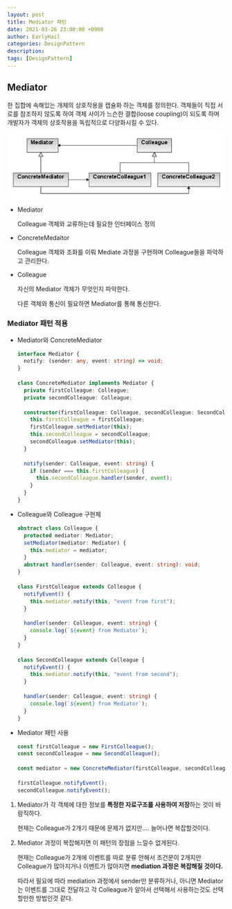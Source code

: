 ```yaml
---
layout: post
title: Mediator 패턴
date: 2021-03-26 23:00:00 +0900
author: EarlyHail
categories: DesignPattern
description:
tags: [DesignPattern]
---
```


## Mediator

한 집합에 속해있는 개체의 상호작용을 캡슐화 하는 객체를 정의한다. 객체들이 직접 서로를 참조하지 않도록 하여 객체 사이가 느슨한 결합(loose coupling)이 되도록 하며 개발자가 객체의 상호작용을 독립적으로 다양화시킬 수 있다.

![mediator-pattern-diagram](/assets/posts/DesignPattern/Mediator/img1.png)

- Mediator

  Colleague 객체와 교류하는데 필요한 인터페이스 정의

- ConcreteMedaitor

  Colleague 객체와 조화를 이뤄 Mediate 과정을 구현하며 Colleague들을 파악하고 관리한다.

- Colleague

  자신의 Mediator 객체가 무엇인지 파악한다.

  다른 객체와 통신이 필요하면 Mediator를 통해 통신한다.

### Mediator 패턴 적용

- Mediator와 ConcreteMediator

  ```typescript
  interface Mediator {
    notify: (sender: any, event: string) => void;
  }

  class ConcreteMediator implements Mediator {
    private firstColleague: Colleague;
    private secondColleague: Colleague;

    constructor(firstColleague: Colleague, secondColleague: SecondColleague) {
      this.firstColleague = firstColleague;
      firstColleague.setMediator(this);
      this.secondColleague = secondColleague;
      secondColleague.setMediator(this);
    }

    notify(sender: Colleague, event: string) {
      if (sender === this.firstColleague) {
        this.secondColleague.handler(sender, event);
      }
    }
  }
  ```

- Colleague와 Colleague 구현체

  ```typescript
  abstract class Colleague {
    protected mediator: Mediator;
    setMediator(mediator: Mediator) {
      this.mediator = mediator;
    }
    abstract handler(sender: Colleague, event: string): void;
  }

  class FirstColleague extends Colleague {
    notifyEvent() {
      this.mediator.notify(this, "event from first");
    }

    handler(sender: Colleague, event: string) {
      console.log(`${event} from Mediator`);
    }
  }

  class SecondColleague extends Colleague {
    notifyEvent() {
      this.mediator.notify(this, "event from second");
    }

    handler(sender: Colleague, event: string) {
      console.log(`${event} from Mediator`);
    }
  }
  ```

- Mediator 패턴 사용

  ```typescript
  const firstColleague = new FirstColleague();
  const secondColleague = new SecondColleague();

  const mediator = new ConcreteMediator(firstColleague, secondColleague);

  firstColleague.notifyEvent();
  secondColleague.notifyEvent();
  ```

1. Mediator가 각 객체에 대한 정보를 **특정한 자료구조를 사용하여 저장**하는 것이 바람직하다.

   현재는 Colleague가 2개기 때문에 문제가 없지만.... 늘어나면 복잡할것이다.

2. Mediator 과정이 복잡해지면 이 패턴의 장점을 느낄수 없게된다.

   현재는 Colleague가 2개에 이벤트를 따로 분류 안해서 조건문이 2개지만 Colleague가 많아지거나 이벤트가 많아지면 **mediation 과정은 복잡해질 것이다.**

   따라서 필요에 따라 mediation 과정에서 sender만 분류하거나, 아니면 Mediator는 이벤트를 그대로 전달하고 각 Colleague가 알아서 선택해서 사용하는것도 선택할만한 방법인것 같다.
